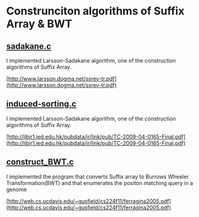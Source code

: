 # Construnciton algorithms of Suffix Array & BWT
## [sadakane.c](https://github.com/tkda-h3/bioinformatics/blob/master/Suffix-Array/sadakane.c)
I implemented Larsson-Sadakane algorithm, one of the construction algorithms of Suffix Array.

[http://www.larsson.dogma.net/ssrev-tr.pdf](http://www.larsson.dogma.net/ssrev-tr.pdf)

## [induced-sorting.c](https://github.com/tkda-h3/bioinformatics/blob/master/Suffix-Array/induced-sorting.c)
I implemented Larsson-Sadakane algorithm, one of the construction algorithms of Suffix Array.

[http://libir1.ied.edu.hk/pubdata/ir/link/pub/TC-2009-04-0165-Final.pdf](http://libir1.ied.edu.hk/pubdata/ir/link/pub/TC-2009-04-0165-Final.pdf)

## [construct_BWT.c](https://github.com/tkda-h3/bioinformatics/blob/master/Suffix-Array/construct_BWT.c)
I implemented the program that converts Suffix array to Burrows Wheeler Transformation(BWT) and that enumerates the positon matching query in a genome

[http://web.cs.ucdavis.edu/~gusfield/cs224f11/ferragina2005.pdf](http://web.cs.ucdavis.edu/~gusfield/cs224f11/ferragina2005.pdf)



